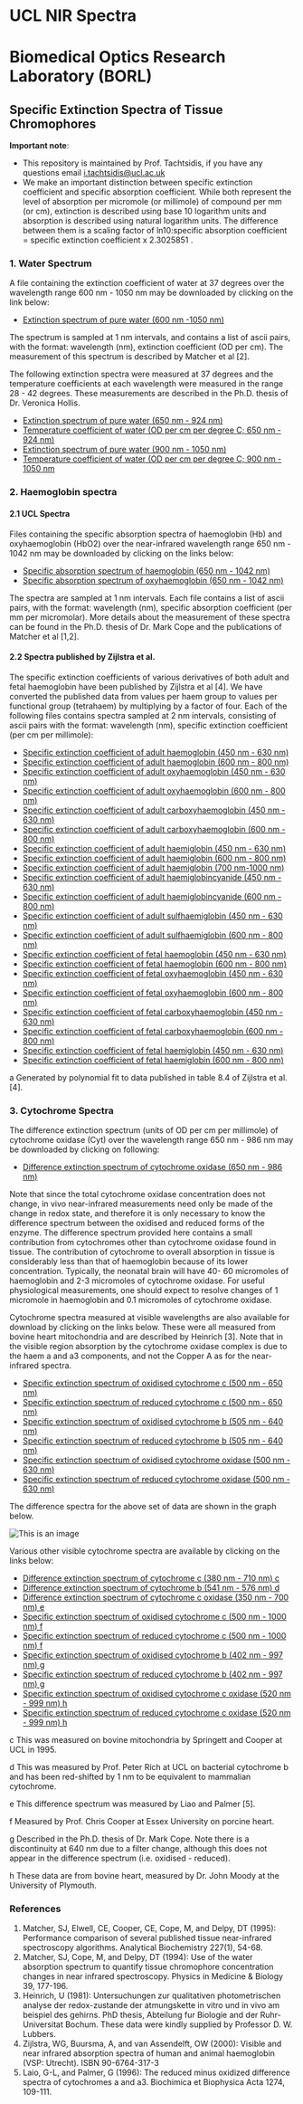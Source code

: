# UCL NIR Spectra
# Biomedical Optics Research Laboratory (BORL)

## Specific Extinction Spectra of Tissue Chromophores

**Important
note**:
- This repository is maintained by Prof. Tachtsidis, if you have any questions email i.tachtsidis@ucl.ac.uk
- We make an important
distinction between specific extinction coefficient and specific
absorption
coefficient. While both represent the level
of absorption per micromole (or millimole) of compound
per mm (or cm),
extinction is described using base 10 logarithm
units and absorption is described using natural logarithm
units. The
difference between them is a scaling factor
of ln10:specific absorption coefficient = specific
extinction coefficient x
2.3025851 .

### 1. Water Spectrum
A file containing the extinction coefficient of water at 37 degrees over the wavelength range 600 nm - 1050 nm may be
downloaded by clicking on the link below:

- [Extinction spectrum of pure water (600 nm -1050 nm)](spectra/matcher94_nir_water_37.txt)

The spectrum is sampled at 1 nm intervals, and contains a list of ascii pairs, with the format: wavelength (nm), extinction
coefficient (OD per cm). The measurement of this spectrum is described by Matcher et al [2].

The following extinction spectra were measured at 37 degrees and the temperature coefficients at each wavelength were
measured in the range 28 - 42 degrees. These measurements are described in the Ph.D. thesis of Dr. Veronica Hollis.

- [Extinction spectrum of pure water (650 nm - 924 nm)](spectra/water740_840_vhollis_2001_37.txt)
- [Temperature coefficient of water (OD per cm per degree C; 650 nm - 924 nm)](spectra/water740_840_vhollis_2001_coeff.txt)
- [Extinction spectrum of pure water (900 nm - 1050 nm)](spectra/water970_vhollis_2001_37.txt)
- [Temperature coefficient of water (OD per cm per degree C; 900 nm - 1050 nm](spectra/water970_vhollis_2001_coeff.txt)

### 2. Haemoglobin spectra
#### 2.1 UCL Spectra
Files containing the specific absorption spectra of haemoglobin (Hb) and oxyhaemoglobin (HbO2) over the near-infrared
wavelength range 650 nm - 1042 nm may be downloaded by clicking on the links below:

- [Specific absorption spectrum of haemoglobin (650 nm - 1042 nm)](spectra/hb02.txt)
- [Specific absorption spectrum of oxyhaemoglobin (650 nm - 1042 nm)](spectra/hb.txt)

The spectra are sampled at 1 nm intervals. Each file contains a list of ascii pairs, with the format: wavelength (nm), specific
absorption coefficient (per mm per micromolar). More details about the measurement of these spectra can be found in the
Ph.D. thesis of Dr. Mark Cope and the publications of Matcher et al [1,2].

#### 2.2 Spectra published by Zijlstra et al.
The specific extinction coefficients of various derivatives of both adult and fetal haemoglobin have been published by
Zijlstra et al [4]. We have converted the published data from values per haem group to values per functional group
(tetrahaem) by multiplying by a factor of four. Each of the following files contains spectra sampled at 2 nm intervals,
consisting of ascii pairs with the format: wavelength (nm), specific extinction coefficient (per cm per millimole):

- [Specific extinction coefficient of adult haemoglobin (450 nm - 630 nm)](spectra/z_adult_hb_450_630.txt)
- [Specific extinction coefficient of adult haemoglobin (600 nm - 800 nm)](spectra/z_adult_hb_600_800.txt)
- [Specific extinction coefficient of adult oxyhaemoglobin (450 nm - 630 nm)](spectra/z_adult_hbo2_450_630.txt)
- [Specific extinction coefficient of adult oxyhaemoglobin (600 nm - 800 nm)](spectra/z_adult_hbo2_600_800.txt)
- [Specific extinction coefficient of adult carboxyhaemoglobin (450 nm - 630 nm)](spectra/z_adult_hbco_450_630.txt)
- [Specific extinction coefficient of adult carboxyhaemoglobin (600 nm - 800 nm)](spectra/z_adult_hbco_600_800.txt)
- [Specific extinction coefficient of adult haemiglobin (450 nm - 630 nm)](spectra/z_adult_hi_450_630.)
- [Specific extinction coefficient of adult haemiglobin (600 nm - 800 nm)](spectra/z_adult_hi_600_800.txt)
- [Specific extinction coefficient of adult haemiglobin (700 nm-1000 nm)](spectra/z_adult_hi_700_1000.txt)
- [Specific extinction coefficient of adult haemiglobincyanide (450 nm - 630 nm)](spectra/z_adult_hicn_450_630.txt)
- [Specific extinction coefficient of adult haemiglobincyanide (600 nm - 800 nm)](spectra/z_adult_hicn_600_800.txt)
- [Specific extinction coefficient of adult sulfhaemiglobin (450 nm - 630 nm)](spectra/z_adult_shb_450_630.txt)
- [Specific extinction coefficient of adult sulfhaemiglobin (600 nm - 800 nm)](spectra/z_adult_shb_600_800.txt)
- [Specific extinction coefficient of fetal haemoglobin (450 nm - 630 nm)](spectra/z_fetal_hb_450_630.txt)
- [Specific extinction coefficient of fetal haemoglobin (600 nm - 800 nm)](spectra/z_fetal_hb_600_800.txt)
- [Specific extinction coefficient of fetal oxyhaemoglobin (450 nm - 630 nm)](spectra/z_fetal_hbo2_450_630.txt)
- [Specific extinction coefficient of fetal oxyhaemoglobin (600 nm - 800 nm)](spectra/z_fetal_hbo2_600_800.txt)
- [Specific extinction coefficient of fetal carboxyhaemoglobin (450 nm - 630 nm)](spectra/z_fetal_hbco_450_630.txt)
- [Specific extinction coefficient of fetal carboxyhaemoglobin (600 nm - 800 nm)](spectra/z_fetal_hbco_600_800.txt)
- [Specific extinction coefficient of fetal haemiglobin (450 nm - 630 nm)](spectra/z_fetal_hi_450_630.txt)
- [Specific extinction coefficient of fetal haemiglobin (600 nm - 800 nm)](spectra/z_fetal_hi_600_800.txt)

a Generated by
polynomial fit to data published in table 8.4 of Zijlstra et al. [4].

### 3. Cytochrome Spectra
The difference extinction spectrum (units of OD per cm per millimole) of cytochrome oxidase (Cyt) over the wavelength
range 650 nm - 986 nm may be downloaded by clicking on following:

- [Difference extinction spectrum of cytochrome oxidase (650 nm - 986 nm)](spectra/cytoxidase_diff_odmMcm.txt)

Note that since the total cytochrome oxidase concentration does not change, in vivo near-infrared measurements need only
be made of the change in redox state, and therefore it is only necessary to know the difference spectrum between the
oxidised and reduced forms of the enzyme. The difference spectrum provided here contains a small contribution from
cytochromes other than cytochrome oxidase found in tissue. The contribution of cytochrome to overall absorption in tissue
is considerably less than that of haemoglobin because of its lower concentration. Typically, the neonatal brain will have 40-
60 micromoles of haemoglobin and 2-3 micromoles of cytochrome oxidase. For useful physiological measurements, one
should expect to resolve changes of 1 micromole in haemoglobin and 0.1 micromoles of cytochrome oxidase.

Cytochrome spectra measured at visible wavelengths are also available for download by clicking on the links below. These
were all measured from bovine heart mitochondria and are described by Heinrich [3]. Note that in the visible region
absorption by the cytochrome oxidase complex is due to the haem a and a3 components, and not the Copper A as for the
near-infrared spectra.

- [Specific extinction spectrum of oxidised cytochrome c (500 nm - 650 nm)](spectra/lubber_vis_cytc_ox.txt)
- [Specific extinction spectrum of reduced cytochrome c (500 nm - 650 nm)](spectra/lubber_vis_cytc_red.txt)
- [Specific extinction spectrum of oxidised cytochrome b (505 nm - 640 nm)](spectra/lubber_vis_cytb_ox.txt)
- [Specific extinction spectrum of reduced cytochrome b (505 nm - 640 nm)](spectra/lubber_vis_cytb_red.txt)
- [Specific extinction spectrum of oxidised cytochrome oxidase (500 nm - 630 nm)](spectra/lubber_vis_cytcox_ox.txt)
- [Specific extinction spectrum of reduced cytochrome oxidase (500 nm - 630 nm)](spectra/lubber_vis_cytcox_red.txt)

The difference spectra for the above set of data are shown in the graph below.

![This is an image](images/ccospectra.PNG)


Various other visible cytochrome spectra are available by clicking on the links below:

- [Difference extinction spectrum of cytochrome c (380 nm - 710 nm) c ](spectra/springett-cooper95_vis_cytc_diff.txt)
- [Difference extinction spectrum of cytochrome b (541 nm - 576 nm) d ](spectra/rich_vis_cytb_diff_1nmshifted.txt)
- [Difference extinction spectrum of cytochrome c oxidase (350 nm - 700 nm) e ](spectra/spectra/liao96_vis_cytaa3_diff.txt)
- [Specific extinction spectrum of oxidised cytochrome c (500 nm - 1000 nm) f ](spectra/cooper%20pig%20c%20oxidised.txt)
- [Specific extinction spectrum of reduced cytochrome c (500 nm - 1000 nm) f ](spectra/cooper%20pig%20c%20reduced.txt)
- [Specific extinction spectrum of oxidised cytochrome b (402 nm - 997 nm) g ](spectra/cope%20cyt%20b%20oxidised.txt)
- [Specific extinction spectrum of reduced cytochrome b (402 nm - 997 nm) g ](spectra/cope%20cyt%20b%20reduced.txt)
- [Specific extinction spectrum of oxidised cytochrome c oxidase (520 nm - 999 nm) h ](spectra/moody%20cyt%20aa3%20oxidised.txt)
- [Specific extinction spectrum of reduced cytochrome c oxidase (520 nm - 999 nm) h ](spectra/moody%20cyt%20aa3%20reduced.txt)

c This was measured on bovine mitochondria by Springett and Cooper at UCL in 1995.

d This was measured by Prof. Peter Rich at UCL on bacterial cytochrome b and has been red-shifted by 1 nm to be
equivalent to mammalian cytochrome.

e This difference spectrum was measured by Liao and Palmer [5].

f Measured by Prof. Chris Cooper at Essex University on porcine heart.

g Described in the Ph.D. thesis of Dr. Mark Cope. Note there is a discontinuity at 640 nm due to a filter change, although
this does not appear in the difference spectrum (i.e. oxidised - reduced).

h These data are from bovine heart, measured by Dr. John Moody at the University of Plymouth.

### References

1. Matcher, SJ, Elwell, CE, Cooper, CE, Cope, M, and Delpy, DT (1995): Performance comparison of several
published tissue near-infrared spectroscopy algorithms. Analytical Biochemistry 227(1), 54-68.
2. Matcher, SJ, Cope, M, and Delpy, DT (1994): Use of the water absorption spectrum to quantify tissue
chromophore concentration changes in near infrared spectroscopy.
Physics in Medicine & Biology 39,
177-196.
3. Heinrich, U (1981): Untersuchungen zur qualitativen photometrischen analyse der redox-zustande der
atmungskette in vitro und in vivo am beispiel des gehirns. PhD thesis, Abteilung fur Biologie and der Ruhr-
Universitat Bochum. These data were kindly supplied by Professor D. W. Lubbers.
4. Zijlstra, WG, Buursma, A, and van Assendelft, OW (2000): Visible and near infrared absorption spectra of
human and animal haemoglobin (VSP: Utrecht). ISBN 90-6764-317-3
5. Laio, G-L, and Palmer, G (1996): The reduced minus oxidized difference spectra of cytochromes a and a3.
Biochimica et Biophysica Acta 1274, 109-111.
